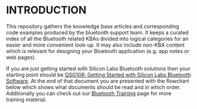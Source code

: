 # INTRODUCTION

This repository gathers the knowledge base articles and corresponding code examples produced by the bluetooth support team. It keeps a curated index of all the Bluetooth related KBAs divided into logical categories for an easier and more convenient look-up. It may also include non-KBA content which is relevant for designing your Bluetooth application (e.g. app notes or web pages).

If you are just getting started with Silicon Labs Bluetooth solutions then your starting point should be [QSG108: Getting Started with Silicon Labs Bluetooth Software](https://www.silabs.com/documents/login/quick-start-guides/qsg108-bluetooth-software-getting-started.pdf). At the end of that document you are presented with the flowchart below which shows what documents should be read and in which order. Additionally you can check out our [Bluetooth Training](https://www.silabs.com/support/training/bluetooth) page for more training material.